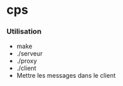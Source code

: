 # cps

### Utilisation

- make
- ./serveur
- ./proxy
- ./client
- Mettre les messages dans le client
